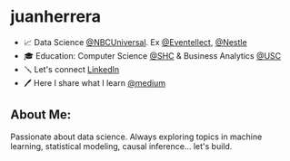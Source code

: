 # juanherrera

<!--<h2 align="center">Hi, I'm Juan Herrera, Welcome to my Github! </h2> -->
<!-- <h3 align="center">Data-Driven Data Scientist Committed to Tackling Real-World Challenges</h3> -->
<!--<img align="right" alt="Coding" width="350" src="https://hackernoon.com/images/f2px36fy.gif">-->



- 📈 Data Science [@NBCUniversal](https://www.linkedin.com/company/nbcuniversal-inc-/). Ex [@Eventellect](https://www.linkedin.com/company/eventellect/posts/?feedView=all), [@Nestle](https://www.linkedin.com/company/nestl-purina-north-america/)
- 🎓 Education: Computer Science <a href="https://www.shc.edu/">@SHC</a> & Business Analytics <a href="https://www.usc.edu/">@USC</a>
- 🪛 Let's connect <a href="https://www.linkedin.com/in/juanherreras/" target="blank">LinkedIn</a>
- 🖊️ Here I share what I learn [@medium](https://medium.com/@JuanPabloHerrera)

<!--- 📫 How to reach me: **jjh80024@usc.com**-->

<!-- ⚡ Fun fact: **Pro ** -->


<!-- <h4 align="left">🎓 Education: (BS in Computer Information Systems & MS in Business Analytics)</h4>
<a href="https://www.shc.edu/" target="_blank" rel="noreferrer"><img src="https://upload.wikimedia.org/wikipedia/commons/d/d4/SHC_logo-stack-2627c%2Bk-1.png" alt="SHC" width="150" height="90"/>
&nbsp;&nbsp;&nbsp;
<a href="https://usc.edu/" target="_blank" rel="noreferrer"><img src="https://upload.wikimedia.org/wikipedia/commons/9/94/USC_Trojans_logo.svg" alt="USC" width="90" height="90"/> -->



<!-- <h3 align="left">Connect with me:</h3>
<p align="left">
<a href="https://www.linkedin.com/in/juanherreras/" target="blank"><img align="center" src="https://raw.githubusercontent.com/rahuldkjain/github-profile-readme-generator/master/src/images/icons/Social/linked-in-alt.svg" alt="juanherrera" height="30" width="40" /></a>
</p> -->

<h2 align="left">About Me:</h2>
<p align="left">Passionate about data science. Always exploring topics in machine learning, statistical modeling, causal inference... let's build.</p>
  
<!--![MasterHead](https://i.pinimg.com/originals/fc/71/63/fc71635c7f1b09ed30413f59bb749582.gif)-->
